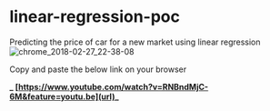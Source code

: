 # linear-regression-poc
Predicting the price of car for a new market using linear regression
![chrome_2018-02-27_22-38-08](https://user-images.githubusercontent.com/36405277/36742988-23b66d1c-1c0f-11e8-885f-2dd534dc1948.png)

Copy and paste the below link on your browser

**_ [https://www.youtube.com/watch?v=RNBndMjC-6M&feature=youtu.be](url)_**
